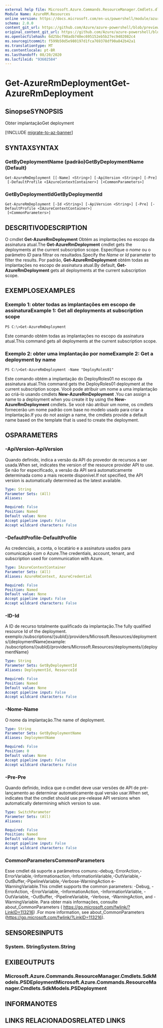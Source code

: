 ```yaml
---
external help file: Microsoft.Azure.Commands.ResourceManager.Cmdlets.dll-Help.xml
Module Name: AzureRM.Resources
online version: https://docs.microsoft.com/en-us/powershell/module/azurerm.resources/get-azurermdeployment
schema: 2.0.0
content_git_url: https://github.com/Azure/azure-powershell/blob/preview/src/ResourceManager/Resources/Commands.Resources/help/Get-AzureRmDeployment.md
original_content_git_url: https://github.com/Azure/azure-powershell/blob/preview/src/ResourceManager/Resources/Commands.Resources/help/Get-AzureRmDeployment.md
ms.openlocfilehash: 6d25bcf98adb740ec695152eb5b27ec9402082c4
ms.sourcegitcommit: f599b50d5e980197d1fca769378df90a842b42a1
ms.translationtype: MT
ms.contentlocale: pt-BR
ms.lasthandoff: 08/20/2020
ms.locfileid: "93602584"
---
```

# <span data-ttu-id="dcf56-101">Get-AzureRmDeployment</span><span class="sxs-lookup"><span data-stu-id="dcf56-101">Get-AzureRmDeployment</span></span>

## <span data-ttu-id="dcf56-102">Sinopse</span><span class="sxs-lookup"><span data-stu-id="dcf56-102">SYNOPSIS</span></span>
<span data-ttu-id="dcf56-103">Obter implantação</span><span class="sxs-lookup"><span data-stu-id="dcf56-103">Get deployment</span></span>

[!INCLUDE [migrate-to-az-banner](../../includes/migrate-to-az-banner.md)]

## <span data-ttu-id="dcf56-104">SYNTAX</span><span class="sxs-lookup"><span data-stu-id="dcf56-104">SYNTAX</span></span>

### <span data-ttu-id="dcf56-105">GetByDeploymentName (padrão)</span><span class="sxs-lookup"><span data-stu-id="dcf56-105">GetByDeploymentName (Default)</span></span>
```
Get-AzureRmDeployment [[-Name] <String>] [-ApiVersion <String>] [-Pre]
 [-DefaultProfile <IAzureContextContainer>] [<CommonParameters>]
```

### <span data-ttu-id="dcf56-106">GetByDeploymentId</span><span class="sxs-lookup"><span data-stu-id="dcf56-106">GetByDeploymentId</span></span>
```
Get-AzureRmDeployment [-Id <String>] [-ApiVersion <String>] [-Pre] [-DefaultProfile <IAzureContextContainer>]
 [<CommonParameters>]
```

## <span data-ttu-id="dcf56-107">DESCRITIVO</span><span class="sxs-lookup"><span data-stu-id="dcf56-107">DESCRIPTION</span></span>
<span data-ttu-id="dcf56-108">O cmdlet **Get-AzureRmDeployment** Obtém as implantações no escopo da assinatura atual.</span><span class="sxs-lookup"><span data-stu-id="dcf56-108">The **Get-AzureRmDeployment** cmdlet gets the deployments at the current subscription scope.</span></span>
<span data-ttu-id="dcf56-109">Especifique o *nome* ou o parâmetro *ID* para filtrar os resultados.</span><span class="sxs-lookup"><span data-stu-id="dcf56-109">Specify the *Name* or *Id* parameter to filter the results.</span></span>
<span data-ttu-id="dcf56-110">Por padrão, **Get-AzureRmDeployment** obtém todas as implantações no escopo de assinatura atual.</span><span class="sxs-lookup"><span data-stu-id="dcf56-110">By default, **Get-AzureRmDeployment** gets all deployments at the current subscription scope.</span></span>

## <span data-ttu-id="dcf56-111">EXEMPLOS</span><span class="sxs-lookup"><span data-stu-id="dcf56-111">EXAMPLES</span></span>

### <span data-ttu-id="dcf56-112">Exemplo 1: obter todas as implantações em escopo de assinatura</span><span class="sxs-lookup"><span data-stu-id="dcf56-112">Example 1: Get all deployments at subscription scope</span></span>
```
PS C:\>Get-AzureRmDeployment
```

<span data-ttu-id="dcf56-113">Este comando obtém todas as implantações no escopo da assinatura atual.</span><span class="sxs-lookup"><span data-stu-id="dcf56-113">This command gets all deployments at the current subscription scope.</span></span>

### <span data-ttu-id="dcf56-114">Exemplo 2: obter uma implantação por nome</span><span class="sxs-lookup"><span data-stu-id="dcf56-114">Example 2: Get a deployment by name</span></span>
```
PS C:\>Get-AzureRmDeployment -Name "DeployRoles01"
```

<span data-ttu-id="dcf56-115">Este comando obtém a implantação do DeployRoles01 no escopo da assinatura atual.</span><span class="sxs-lookup"><span data-stu-id="dcf56-115">This command gets the DeployRoles01 deployment at the current subscription scope.</span></span>
<span data-ttu-id="dcf56-116">Você pode atribuir um nome a uma implantação ao criá-lo usando cmdlets **New-AzureRmDeployment** .</span><span class="sxs-lookup"><span data-stu-id="dcf56-116">You can assign a name to a deployment when you create it by using the **New-AzureRmDeployment** cmdlets.</span></span>
<span data-ttu-id="dcf56-117">Se você não atribuir um nome, os cmdlets fornecerão um nome padrão com base no modelo usado para criar a implantação.</span><span class="sxs-lookup"><span data-stu-id="dcf56-117">If you do not assign a name, the cmdlets provide a default name based on the template that is used to create the deployment.</span></span>

## <span data-ttu-id="dcf56-118">OS</span><span class="sxs-lookup"><span data-stu-id="dcf56-118">PARAMETERS</span></span>

### <span data-ttu-id="dcf56-119">-ApiVersion</span><span class="sxs-lookup"><span data-stu-id="dcf56-119">-ApiVersion</span></span>
<span data-ttu-id="dcf56-120">Quando definido, indica a versão da API do provedor de recursos a ser usada.</span><span class="sxs-lookup"><span data-stu-id="dcf56-120">When set, indicates the version of the resource provider API to use.</span></span>
<span data-ttu-id="dcf56-121">Se não for especificado, a versão da API será automaticamente determinada como a mais recente disponível.</span><span class="sxs-lookup"><span data-stu-id="dcf56-121">If not specified, the API version is automatically determined as the latest available.</span></span>

```yaml
Type: String
Parameter Sets: (All)
Aliases:

Required: False
Position: Named
Default value: None
Accept pipeline input: False
Accept wildcard characters: False
```

### <span data-ttu-id="dcf56-122">-DefaultProfile</span><span class="sxs-lookup"><span data-stu-id="dcf56-122">-DefaultProfile</span></span>
<span data-ttu-id="dcf56-123">As credenciais, a conta, o locatário e a assinatura usados para comunicação com o Azure.</span><span class="sxs-lookup"><span data-stu-id="dcf56-123">The credentials, account, tenant, and subscription used for communication with Azure.</span></span>

```yaml
Type: IAzureContextContainer
Parameter Sets: (All)
Aliases: AzureRmContext, AzureCredential

Required: False
Position: Named
Default value: None
Accept pipeline input: False
Accept wildcard characters: False
```

### <span data-ttu-id="dcf56-124">-ID</span><span class="sxs-lookup"><span data-stu-id="dcf56-124">-Id</span></span>
<span data-ttu-id="dcf56-125">A ID de recurso totalmente qualificado da implantação.</span><span class="sxs-lookup"><span data-stu-id="dcf56-125">The fully qualified resource Id of the deployment.</span></span>
<span data-ttu-id="dcf56-126">exemplo:/subscriptions/{subId}/providers/Microsoft.Resources/deployments/{deploymentName}</span><span class="sxs-lookup"><span data-stu-id="dcf56-126">example: /subscriptions/{subId}/providers/Microsoft.Resources/deployments/{deploymentName}</span></span>

```yaml
Type: String
Parameter Sets: GetByDeploymentId
Aliases: DeploymentId, ResourceId

Required: False
Position: Named
Default value: None
Accept pipeline input: False
Accept wildcard characters: False
```

### <span data-ttu-id="dcf56-127">-Nome</span><span class="sxs-lookup"><span data-stu-id="dcf56-127">-Name</span></span>
<span data-ttu-id="dcf56-128">O nome da implantação.</span><span class="sxs-lookup"><span data-stu-id="dcf56-128">The name of deployment.</span></span>

```yaml
Type: String
Parameter Sets: GetByDeploymentName
Aliases: DeploymentName

Required: False
Position: 0
Default value: None
Accept pipeline input: False
Accept wildcard characters: False
```

### <span data-ttu-id="dcf56-129">-Pre</span><span class="sxs-lookup"><span data-stu-id="dcf56-129">-Pre</span></span>
<span data-ttu-id="dcf56-130">Quando definido, indica que o cmdlet deve usar versões de API de pré-lançamento ao determinar automaticamente qual versão usar.</span><span class="sxs-lookup"><span data-stu-id="dcf56-130">When set, indicates that the cmdlet should use pre-release API versions when automatically determining which version to use.</span></span>

```yaml
Type: SwitchParameter
Parameter Sets: (All)
Aliases:

Required: False
Position: Named
Default value: None
Accept pipeline input: False
Accept wildcard characters: False
```

### <span data-ttu-id="dcf56-131">CommonParameters</span><span class="sxs-lookup"><span data-stu-id="dcf56-131">CommonParameters</span></span>
<span data-ttu-id="dcf56-132">Esse cmdlet dá suporte a parâmetros comuns:-debug,-ErrorAction,-ErrorVariable,-Informationaction,-InformationVariable,-OutVariable,-OutBuffer,-PipelineVariable,-Verbose-WarningAction e-WarningVariable.</span><span class="sxs-lookup"><span data-stu-id="dcf56-132">This cmdlet supports the common parameters: -Debug, -ErrorAction, -ErrorVariable, -InformationAction, -InformationVariable, -OutVariable, -OutBuffer, -PipelineVariable, -Verbose, -WarningAction, and -WarningVariable.</span></span> <span data-ttu-id="dcf56-133">Para obter mais informações, consulte about_CommonParameters ( https://go.microsoft.com/fwlink/?LinkID=113216) .</span><span class="sxs-lookup"><span data-stu-id="dcf56-133">For more information, see about_CommonParameters (https://go.microsoft.com/fwlink/?LinkID=113216).</span></span>

## <span data-ttu-id="dcf56-134">SENSORES</span><span class="sxs-lookup"><span data-stu-id="dcf56-134">INPUTS</span></span>

### <span data-ttu-id="dcf56-135">System. String</span><span class="sxs-lookup"><span data-stu-id="dcf56-135">System.String</span></span>

## <span data-ttu-id="dcf56-136">EXIBE</span><span class="sxs-lookup"><span data-stu-id="dcf56-136">OUTPUTS</span></span>

### <span data-ttu-id="dcf56-137">Microsoft.Azure.Commands.ResourceManager.Cmdlets.SdkModels.PSDEployment</span><span class="sxs-lookup"><span data-stu-id="dcf56-137">Microsoft.Azure.Commands.ResourceManager.Cmdlets.SdkModels.PSDeployment</span></span>

## <span data-ttu-id="dcf56-138">INFORMA</span><span class="sxs-lookup"><span data-stu-id="dcf56-138">NOTES</span></span>

## <span data-ttu-id="dcf56-139">LINKS RELACIONADOS</span><span class="sxs-lookup"><span data-stu-id="dcf56-139">RELATED LINKS</span></span>
